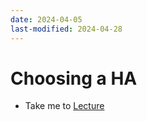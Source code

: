```yaml
---
date: 2024-04-05
last-modified: 2024-04-28
---
```

# Choosing a HA

  - Take me to [Lecture](https://kodekloud.com/topic/configure-high-availability/)
